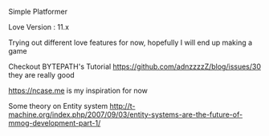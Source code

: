 Simple Platformer

Love Version : 11.x

Trying out different love features for now, hopefully I will end up making a game

Checkout BYTEPATH's Tutorial https://github.com/adnzzzzZ/blog/issues/30 they are really good 

https://ncase.me is my inspiration for now  


Some theory on Entity system http://t-machine.org/index.php/2007/09/03/entity-systems-are-the-future-of-mmog-development-part-1/ 
